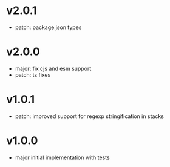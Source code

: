# v2.0.1

- patch: package.json types

# v2.0.0

- major: fix cjs and esm support
- patch: ts fixes

# v1.0.1

- patch: improved support for regexp stringification in stacks

# v1.0.0

- major initial implementation with tests
